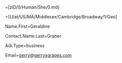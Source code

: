 =[zID/0/Human/She/0.md]

=[U/at/US/MA/Middlesex/Cambridge/Broadway/1/Geo]

Name.First=Geraldine

Contact.Name.Last=Graber

Adr.Type=business

Email=gerry@gerrysgrapes.com
